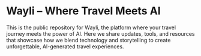 # Wayli – Where Travel Meets AI

This is the public repository for Wayli, the platform where your travel journey meets the power of AI. Here we share updates, tools, and resources that showcase how we blend technology and storytelling to create unforgettable, AI-generated travel experiences.
